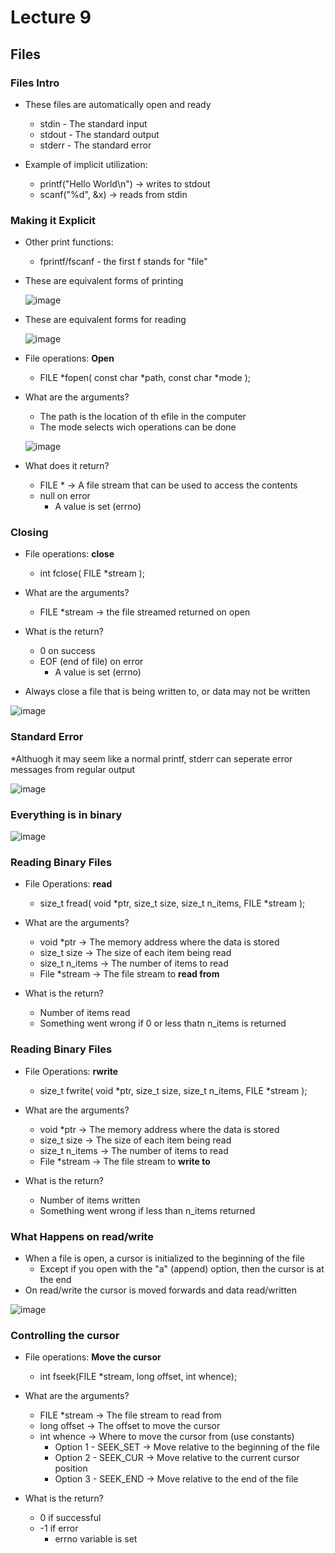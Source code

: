 # Lecture 9

## Files 

### Files Intro

* These files are automatically open and ready
  * stdin - The standard input
  * stdout - The standard output
  * stderr - The standard error

* Example of implicit utilization:
  * printf("Hello World\n") -> writes to stdout
  * scanf("%d", &x) -> reads from stdin
 
### Making it Explicit

* Other print functions:
  * fprintf/fscanf - the first f stands for "file"
 
* These are equivalent forms of printing
  
  ![image](https://github.com/clester331/0449/assets/122314614/56d01b3f-5dd9-4237-8902-4f02cffd8203)

* These are equivalent forms for reading
  
  ![image](https://github.com/clester331/0449/assets/122314614/9b36aa7d-4b29-4da5-abd8-eefda2f9ace9)

* File operations: **Open**
  * FILE *fopen( const char *path, const char *mode );
* What are the arguments?
  * The path is the location of th efile in the computer
  * The mode selects wich operations can be done
    
  ![image](https://github.com/clester331/0449/assets/122314614/6c6d7996-17b3-4c3d-a6d2-c187f135c456)

* What does it return?
  * FILE * -> A file stream that can be used to access the contents
  * null on error
    * A value is set (errno)  
     
### Closing

* File operations: **close**
  * int fclose( FILE *stream );

* What are the arguments?
  * FILE *stream -> the file streamed returned on open
* What is the return?
  * 0 on success
  * EOF (end of file) on error
    * A value is set (errno)

* Always close a file that is being written to, or data may not be written

![image](https://github.com/clester331/0449/assets/122314614/4db852c5-9f22-4475-9db9-48a55ea4f389)

### Standard Error

*Althuogh it may seem like a normal printf, stderr can seperate error messages from regular output

![image](https://github.com/clester331/0449/assets/122314614/3eba77d3-7155-43f8-9192-5f245575a5dc)

### Everything is in binary

![image](https://github.com/clester331/0449/assets/122314614/3d1323f7-43ef-415b-9d85-a3eada3d44d0)

### Reading Binary Files

* File Operations: **read**
  * size_t fread( void *ptr, size_t size, size_t n_items, FILE *stream );

* What are the arguments?
  * void *ptr -> The memory address where the data is stored
  * size_t size -> The size of each item being read
  * size_t n_items -> The number of items to read
  * File *stream -> The file stream to **read from**

* What is the return?
  * Number of items read
  * Something went wrong if 0 or less thatn n_items is returned

### Reading Binary Files

* File Operations: **rwrite**
  * size_t fwrite( void *ptr, size_t size, size_t n_items, FILE *stream );

* What are the arguments?
  * void *ptr -> The memory address where the data is stored
  * size_t size -> The size of each item being read
  * size_t n_items -> The number of items to read
  * File *stream -> The file stream to **write to**

* What is the return?
  * Number of items written
  * Something went wrong if less than n_items returned

### What Happens on read/write

* When a file is open, a cursor is initialized to the beginning of the file
  * Except if you open with the "a" (append) option, then the cursor is at the end
* On read/write the cursor is moved forwards and data read/written

![image](https://github.com/clester331/0449/assets/122314614/06675432-ff4f-4755-b0f8-f72525d7503b)

### Controlling the cursor

* File operations: **Move the cursor**
  * int fseek(FILE *stream, long offset, int whence);

* What are the arguments?
  * FILE *stream -> The file stream to read from
  * long offset -> The offset to move the cursor
  * int whence -> Where to move the cursor from (use constants)
    * Option 1 - SEEK_SET -> Move relative to the beginning of the file
    * Option 2 - SEEK_CUR -> Move relative to the current cursor position
    * Option 3 - SEEK_END -> Move relative to the end of the file
   
* What is the return?
  * 0 if successful
  * -1 if error
    * errno variable is set     
  
